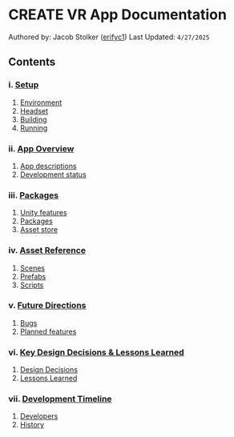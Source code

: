 # CREATE VR App Documentation

Authored by: Jacob Stolker ([erifyc1](https://github.com/erifyc1))
Last Updated: `4/27/2025`

## Contents

### **i.** [**Setup**](docs/setup.md)

1. [Environment](docs/setup.md#environment-setup)
2. [Headset](docs/setup.md#headset-setup)
3. [Building](docs/setup.md#building-the-app)
4. [Running](docs/setup.md#running-the-app)

### **ii.** [**App Overview**](docs/app-overview.md)

1. [App descriptions](docs/app-overview.md#board-games)
2. [Development status](docs/app-overview.md#board-games)

### **iii.** [**Packages**](docs/packages.md)

1. [Unity features](docs/packages.md#features)
2. [Packages](docs/packages.md#packages-1)
3. [Asset store](docs/packages.md#asset-store)

### **iv.** [**Asset Reference**](docs/asset-reference.md)

1. [Scenes](docs/asset-reference.md#scenes)
2. [Prefabs](docs/asset-reference.md#prefabs)
3. [Scripts](docs/asset-reference.md#scripts)

### **v.** [**Future Directions**](docs/future-directions.md)

1. [Bugs](docs/future-directions.md#bugs)
2. [Planned features](docs/future-directions.md#future-features)

### **vi.** [**Key Design Decisions & Lessons Learned**](docs/key-design-decisions.md)

1. [Design Decisions](docs/key-design-decisions.md#design-decisions)
2. [Lessons Learned](docs/key-design-decisions.md#lessons-learned)

### **vii.** [**Development Timeline**](docs/development-timeline.md)

1. [Developers](docs/development-timeline.md#developers)
2. [History](docs/development-timeline.md#history)
